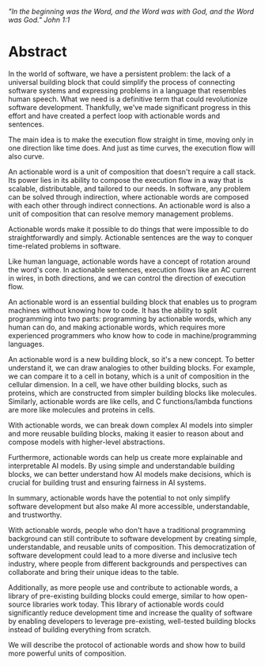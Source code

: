 *"In the beginning was the Word, and the Word was with God, and the Word was God." John 1:1*

# Abstract
In the world of software, we have a persistent problem: the lack of a universal building block that could simplify the process of connecting software systems and expressing problems in a language that resembles human speech. What we need is a definitive term that could revolutionize software development. Thankfully, we've made significant progress in this effort and have created a perfect loop with actionable words and sentences.

The main idea is to make the execution flow straight in time, moving only in one direction like time does. And just as time curves, the execution flow will also curve.

An actionable word is a unit of composition that doesn't require a call stack. Its power lies in its ability to compose the execution flow in a way that is scalable, distributable, and tailored to our needs. In software, any problem can be solved through indirection, where actionable words are composed with each other through indirect connections. An actionable word is also a unit of composition that can resolve memory management problems.

Actionable words make it possible to do things that were impossible to do straightforwardly and simply. Actionable sentences are the way to conquer time-related problems in software.

Like human language, actionable words have a concept of rotation around the word's core. In actionable sentences, execution flows like an AC current in wires, in both directions, and we can control the direction of execution flow.

An actionable word is an essential building block that enables us to program machines without knowing how to code. It has the ability to split programming into two parts: programming by actionable words, which any human can do, and making actionable words, which requires more experienced programmers who know how to code in machine/programming languages.

An actionable word is a new building block, so it's a new concept. To better understand it, we can draw analogies to other building blocks. For example, we can compare it to a cell in botany, which is a unit of composition in the cellular dimension. In a cell, we have other building blocks, such as proteins, which are constructed from simpler building blocks like molecules. Similarly, actionable words are like cells, and C functions/lambda functions are more like molecules and proteins in cells.

With actionable words, we can break down complex AI models into simpler and more reusable building blocks, making it easier to reason about and compose models with higher-level abstractions.

Furthermore, actionable words can help us create more explainable and interpretable AI models. By using simple and understandable building blocks, we can better understand how AI models make decisions, which is crucial for building trust and ensuring fairness in AI systems.

In summary, actionable words have the potential to not only simplify software development but also make AI more accessible, understandable, and trustworthy.

With actionable words, people who don't have a traditional programming background can still contribute to software development by creating simple, understandable, and reusable units of composition. This democratization of software development could lead to a more diverse and inclusive tech industry, where people from different backgrounds and perspectives can collaborate and bring their unique ideas to the table.

Additionally, as more people use and contribute to actionable words, a library of pre-existing building blocks could emerge, similar to how open-source libraries work today. This library of actionable words could significantly reduce development time and increase the quality of software by enabling developers to leverage pre-existing, well-tested building blocks instead of building everything from scratch.

We will describe the protocol of actionable words and show how to build more powerful units of composition.
